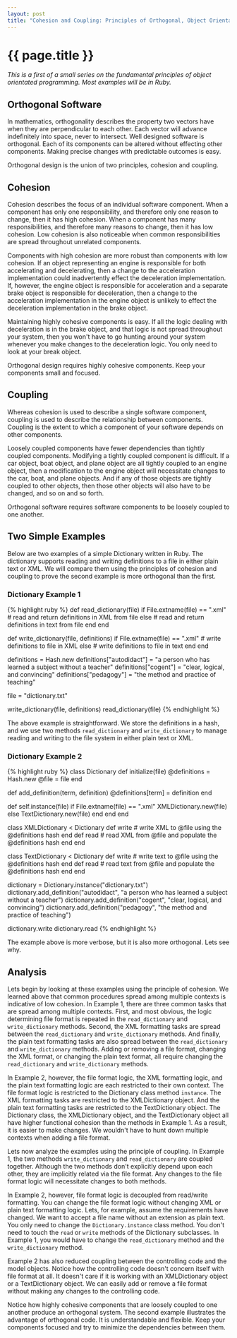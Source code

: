 ```yaml
---
layout: post
title: "Cohesion and Coupling: Principles of Orthogonal, Object Orientated Programming"
---
```


# {{ page.title }} 

*This is a first of a small series on the fundamental principles of object
orientated programming. Most examples will be in Ruby.*

## Orthogonal Software

In mathematics, orthogonality describes the property two vectors have when they
are perpendicular to each other. Each vector will advance indefinitely into
space, never to intersect. Well designed software is orthogonal. Each of its
components can be altered without effecting other components. Making precise
changes with predictable outcomes is easy. 

Orthogonal design is the union of two principles, cohesion and coupling.

## Cohesion

Cohesion describes the focus of an individual software component. When a
component has only one responsibility, and therefore only one reason to change,
then it has high cohesion. When a component has many responsibilities, and
therefore many reasons to change, then it has low cohesion. Low cohesion is
also noticeable when common responsibilities are spread throughout unrelated
components.

Components with high cohesion are more robust than components with low
cohesion. If an object representing an engine is responsible for both
accelerating and decelerating, then a change to the acceleration implementation
could inadvertently effect the deceleration implementation. If, however, the
engine object is responsible for acceleration and a separate brake object is
responsible for deceleration, then a change to the acceleration implementation
in the engine object is unlikely to effect the deceleration implementation in
the brake object. 

Maintaining highly cohesive components is easy. If all the logic dealing with
deceleration is in the brake object, and that logic is not spread throughout
your system, then you won't have to go hunting around your system whenever you
make changes to the deceleration logic. You only need to look at your break
object.

Orthogonal design requires highly cohesive components. Keep your components
small and focused.

## Coupling

Whereas cohesion is used to describe a single software component, coupling is
used to describe the relationship between components. Coupling is the extent to
which a component of your software depends on other components. 

Loosely coupled components have fewer dependencies than tightly coupled
components. Modifying a tightly coupled component is difficult. If a car
object, boat object, and plane object are all tightly coupled to an engine
object, then a modification to the engine object will necessitate changes to
the car, boat, and plane objects. And if any of those objects are tightly
coupled to other objects, then those other objects will also have to be
changed, and so on and so forth.

Orthogonal software requires software components to be loosely coupled to one
another.  

## Two Simple Examples

Below are two examples of a simple Dictionary written in Ruby. The dictionary
supports reading and writing definitions to a file in either plain text or XML.
We will compare them using the principles of cohesion and coupling to prove the
second example is more orthogonal than the first. 

### Dictionary Example 1
{% highlight ruby %}
def read_dictionary(file)
  if File.extname(file) == ".xml"
    # read and return definitions in XML from file
  else
    # read and return definitions in text from file
  end
end

def write_dictionary(file, definitions)
  if File.extname(file) == ".xml"
    # write definitions to file in XML
  else
    # write definitions to file in text
  end
end

definitions = Hash.new
definitions["autodidact"] = "a person who has learned a subject without a teacher"
definitions["cogent"] = "clear, logical, and convincing"
definitions["pedagogy"] = "the method and practice of teaching"

file = "dictionary.txt"

write_dictionary(file, definitions)
read_dictionary(file)
{% endhighlight %}

The above example is straightforward. We store the definitions in a hash, and
we use two methods `read_dictionary` and `write_dictionary` to manage reading
and writing to the file system in either plain text or XML.

### Dictionary Example 2
{% highlight ruby %}
class Dictionary
  def initialize(file)
    @definitions = Hash.new
    @file = file
  end

  def add_definition(term, definition)
    @definitions[term] = definition
  end

  def self.instance(file)
    if File.extname(file) == ".xml"
      XMLDictionary.new(file)
    else
      TextDictionary.new(file)
    end
  end
end

class XMLDictionary < Dictionary
  def write
    # write XML to @file using the @definitions hash
  end
  def read
    # read XML from @file and populate the @definitions hash
  end
end

class TextDictionary < Dictionary
  def write
    # write text to @file using the @definitions hash
  end
  def read
    # read text from @file and populate the @definitions hash
  end
end

dictionary = Dictionary.instance("dictionary.txt")
dictionary.add_definition("autodidact", "a person who has learned a subject without a teacher")
dictionary.add_definition("cogent", "clear, logical, and convincing")
dictionary.add_definition("pedagogy", "the method and practice of teaching")

dictionary.write
dictionary.read
{% endhighlight %}

The example above is more verbose, but it is also more orthogonal. Lets see why.

## Analysis

Lets begin by looking at these examples using the principle of cohesion. We
learned above that common procedures spread among multiple contexts is
indicative of low cohesion. In Example 1, there are three common tasks that are
spread among multiple contexts. First, and most obvious, the logic determining
file format is repeated in the `read_dictionary` and `write_dictionary`
methods. Second, the XML formatting tasks are spread between the
`read_dictionary` and `write_dictionary` methods. And finally, the plain text
formatting tasks are also spread between the `read_dictionary` and
`write_dictionary` methods. Adding or removing a file format, changing the XML
format, or changing the plain text format, all require changing the
`read_dictionary` and `write_dictionary` methods.

In Example 2, however, the file format logic, the XML formatting logic, and the
plain text formatting logic are each restricted to their own context. The file
format logic is restricted to the Dictionary class method `instance`. The XML
formatting tasks are restricted to the XMLDictionary object. And the plain text
formatting tasks are restricted to the TextDictionary object. The Dictionary
class, the XMLDictionary object, and the TextDictionary object all have higher
functional cohesion than the methods in Example 1. As a result, it is easier to
make changes. We wouldn't have to hunt down multiple contexts when adding a
file format.

Lets now analyze the examples using the principle of coupling. In Example 1,
the two methods `write_dictionary` and `read_dictionary` are coupled together.
Although the two methods don't explicitly depend upon each other, they are
implicitly related via the file format. Any changes to the file format logic
will necessitate changes to both methods. 

In Example 2, however, file format logic is decoupled from read/write
formatting. You can change the file format logic without changing XML or plain
text formatting logic. Lets, for example, assume the requirements have changed.
We want to accept a file name without an extension as plain text. You only need
to change the `Dictionary.instance` class method. You don't need to touch the
`read` or `write` methods of the Dictionary subclasses. In Example 1, you would
have to change the `read_dictionary` method and the `write_dictionary` method. 

Example 2 has also reduced coupling between the controlling code and the model
objects. Notice how the controlling code doesn't concern itself with file
format at all. It doesn't care if it is working with an XMLDictionary object or
a TextDictionary object. We can easily add or remove a file format without
making any changes to the controlling code. 

Notice how highly cohesive components that are loosely coupled to one another
produce an orthogonal system. The second example illustrates the advantage of
orthogonal code. It is understandable and flexible. Keep your components
focused and try to minimize the dependencies between them. 

